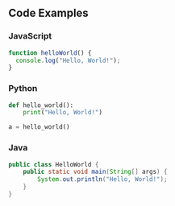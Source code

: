 ## Code Examples

### JavaScript
```javascript
function helloWorld() {
  console.log("Hello, World!");
}
```

### Python
```python
def hello_world():
    print("Hello, World!")

a = hello_world()
```

### Java
```java
public class HelloWorld {
    public static void main(String[] args) {
        System.out.println("Hello, World!");
    }
}
```
